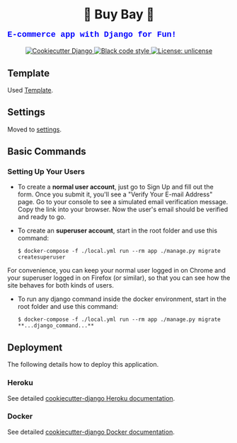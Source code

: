 <h1 align="center"> 👜 Buy Bay 🌊 </h1>

<p style="font-family:courier;color:blue;font-size:130%;"><b> E-commerce app with Django for Fun! </b></p>

<p align="center">
<a href="https://github.com/pydanny/cookiecutter-django/">
<img alt="Cookiecutter Django " src="https://img.shields.io/badge/built%20with-Cookiecutter%20Django-ff69b4.svg">
</a>

<a href="https://github.com/ambv/black">
<img alt="Black code style" src="https://img.shields.io/badge/code%20style-black-000000.svg">
</a>

<a href="https://choosealicense.com/licenses/unlicense/">
<img alt="License: unlicense" src="https://img.shields.io/badge/License-Unlicense-brightgreen">
</a>
</p>


Template
--------

Used [Template](https://mdbootstrap.com/freebies/jquery/e-commerce/).

Settings
--------

Moved to [settings](http://cookiecutter-django.readthedocs.io/en/latest/settings.html).

Basic Commands
--------------

### Setting Up Your Users

-   To create a **normal user account**, just go to Sign Up and fill out the form. Once you submit it, you'll see a "Verify Your E-mail Address" page. Go to your console to see a simulated email verification message. Copy the link into your browser. Now the user's email should be verified and ready to go.
-   To create an **superuser account**, start in the root folder and use this command:

        $ docker-compose -f ./local.yml run --rm app ./manage.py migrate createsuperuser

For convenience, you can keep your normal user logged in on Chrome and your superuser logged in on Firefox (or similar), so that you can see how the site behaves for both kinds of users.

-   To run any django command inside the docker environment, start in the root folder and use this command:

        $ docker-compose -f ./local.yml run --rm app ./manage.py migrate **...django_command...**

Deployment
----------

The following details how to deploy this application.

### Heroku

See detailed [cookiecutter-django Heroku documentation](http://cookiecutter-django.readthedocs.io/en/latest/deployment-on-heroku.html).

### Docker

See detailed [cookiecutter-django Docker documentation](http://cookiecutter-django.readthedocs.io/en/latest/deployment-with-docker.html).
